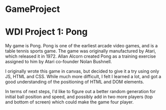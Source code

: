 # GameProject
# WDI Project 1: Pong

My game is Pong. Pong is one of the earliest arcade video games, and is a table tennis sports game.
The game was originally manufactured by Atari, which released it in 1972. Allan Alcorn created Pong as a training exercise assigned to him by Atari co-founder Nolan Bushnell. 

I originally wrote this game in canvas, but decided to give it a try using only JS, HTML and CSS. While much more difficult, I felt I learned a lot, and got a good understanding of the positioning of HTML and DOM elements.

In terms of next steps, I'd like to figure out a better random generation for initial ball position and speed, and possibly add in two more players (top and bottom of screen) which could make the game four player.

